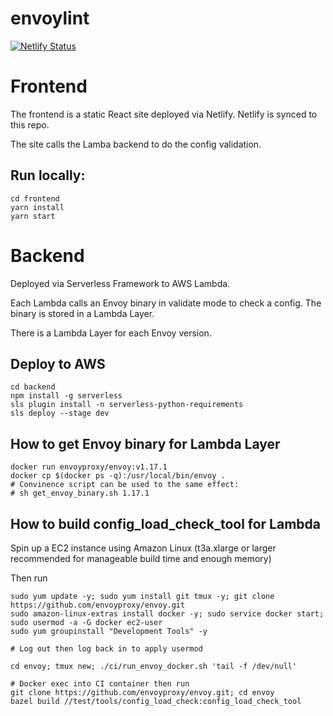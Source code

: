 # envoylint

[![Netlify Status](https://api.netlify.com/api/v1/badges/5fb8f73f-4b59-4ac1-8916-7b63e7182aec/deploy-status)](https://app.netlify.com/sites/dazzling-mahavira-26b329/deploys)

# Frontend

The frontend is a static React site deployed via Netlify. Netlify is synced to this repo.

The site calls the Lamba backend to do the config validation.

## Run locally:

```
cd frontend
yarn install
yarn start
```

# Backend

Deployed via Serverless Framework to AWS Lambda.

Each Lambda calls an Envoy binary in validate mode to check a config. The binary is stored in a Lambda Layer.

There is a Lambda Layer for each Envoy version.

## Deploy to AWS

```
cd backend
npm install -g serverless
sls plugin install -n serverless-python-requirements
sls deploy --stage dev
```

## How to get Envoy binary for Lambda Layer

```
docker run envoyproxy/envoy:v1.17.1
docker cp $(docker ps -q):/usr/local/bin/envoy .
# Convinence script can be used to the same effect:
# sh get_envoy_binary.sh 1.17.1
```

## How to build config_load_check_tool for Lambda

Spin up a EC2 instance using Amazon Linux (t3a.xlarge or larger recommended for manageable build time and enough memory)

Then run

```
sudo yum update -y; sudo yum install git tmux -y; git clone https://github.com/envoyproxy/envoy.git
sudo amazon-linux-extras install docker -y; sudo service docker start; sudo usermod -a -G docker ec2-user
sudo yum groupinstall "Development Tools" -y

# Log out then log back in to apply usermod

cd envoy; tmux new; ./ci/run_envoy_docker.sh 'tail -f /dev/null'

# Docker exec into CI container then run
git clone https://github.com/envoyproxy/envoy.git; cd envoy
bazel build //test/tools/config_load_check:config_load_check_tool
```
